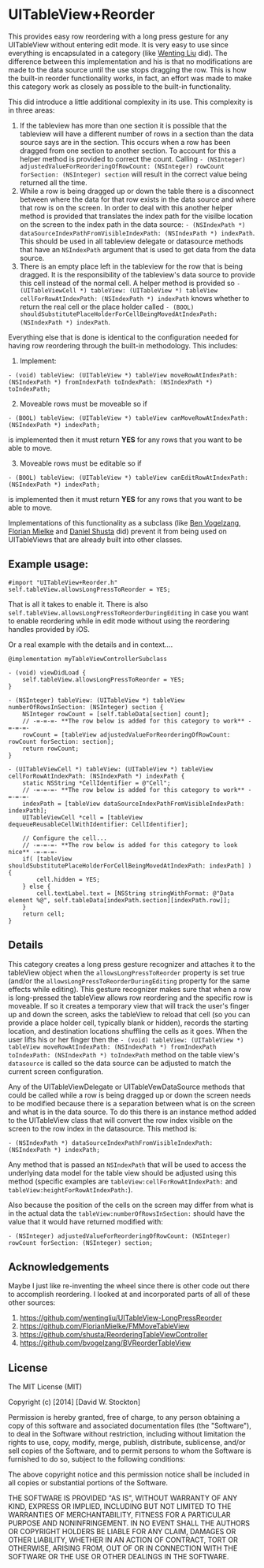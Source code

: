 # UITableView+Reorder

This provides easy row reordering with a long press gesture for any UITableView without entering edit mode. It is very easy to use since everything is encapsulated in a category (like [Wenting Liu](https://github.com/wentingliu) did). The difference between this implementation and his is that no modifications are made to the data source until the use stops dragging the row. This is how the built-in reorder functionality works, in fact, an effort was made to make this category work as closely as possible to the built-in functionality.

This did introduce a little additional complexity in its use. This complexity is in three areas:

1. If the tableview has more than one section it is possible that the tableview will have a different number of rows in a section than the data source says are in the section. This occurs when a row has been dragged from one section to another section. To account for this a helper method is provided to correct the count. Calling `- (NSInteger) adjustedValueForReorderingOfRowCount: (NSInteger) rowCount forSection: (NSInteger) section` will result in the correct value being returned all the time.
2. While a row is being dragged up or down the table there is a disconnect between where the data for that row exists in the data source and where that row is on the screen. In order to deal with this another helper method is provided that translates the index path for the visilbe location on the screen to the index path in the data source: `- (NSIndexPath *) dataSourceIndexPathFromVisibleIndexPath: (NSIndexPath *) indexPath`. This should be used in all tableview delegate or datasource methods that have an `NSIndexPath` argument that is used to get data from the data source.
3. There is an empty place left in the tableview for the row that is being dragged. It is the responsibility of the tableview's data source to provide this cell instead of the normal cell. A helper method is provided so `- (UITableViewCell *) tableView: (UITableView *) tableView cellForRowAtIndexPath: (NSIndexPath *) indexPath` knows whether to return the real cell or the place holder called `- (BOOL) shouldSubstitutePlaceHolderForCellBeingMovedAtIndexPath: (NSIndexPath *) indexPath`.

Everything else that is done is identical to the configuration needed for having row reordering through the built-in methodology. This includes:

1. Implement:

````
- (void) tableView: (UITableView *) tableView moveRowAtIndexPath: (NSIndexPath *) fromIndexPath toIndexPath: (NSIndexPath *) toIndexPath;
````

2. Moveable rows must be moveable so if

````
- (BOOL) tableView: (UITableView *) tableView canMoveRowAtIndexPath: (NSIndexPath *) indexPath;
````

is implemented then it must return **YES** for any rows that you want to be able to move.

3. Moveable rows must be editable so if

````
- (BOOL) tableView: (UITableView *) tableView canEditRowAtIndexPath: (NSIndexPath *) indexPath;
````

is implemented then it must return **YES** for any rows that you want to be able to move.



Implementations of this functionality as a subclass (like [Ben Vogelzang](https://github.com/bvogelzang), [Florian Mielke](https://github.com/FlorianMielke) and [Daniel Shusta](https://github.com/shusta) did) prevent it from being used on UITableViews that are already built into other classes.

## Example usage:

````
#import "UITableView+Reorder.h"
self.tableView.allowsLongPressToReorder = YES;
````

That is all it takes to enable it. There is also `self.tableView.allowsLongPressToReorderDuringEditing` in case you want to enable reordering while in edit mode without using the reordering handles provided by iOS.

Or a real example with the details and in context....

````
@implementation myTableViewControllerSubclass

- (void) viewDidLoad {
    self.tableView.allowsLongPressToReorder = YES;
}

- (NSInteger) tableView: (UITableView *) tableView numberOfRowsInSection: (NSInteger) section {
    NSInteger rowCount = [self.tableData[section] count];
    // -=-=-=- **The row below is added for this category to work** -=-=-=-
    rowCount = [tableView adjustedValueForReorderingOfRowCount: rowCount forSection: section];
    return rowCount;
}

- (UITableViewCell *) tableView: (UITableView *) tableView cellForRowAtIndexPath: (NSIndexPath *) indexPath {
    static NSString *CellIdentifier = @"Cell";
    // -=-=-=- **The row below is added for this category to work** -=-=-=-
    indexPath = [tableView dataSourceIndexPathFromVisibleIndexPath: indexPath];
    UITableViewCell *cell = [tableView dequeueReusableCellWithIdentifier: CellIdentifier];
    
    // Configure the cell...
    // -=-=-=- **The row below is added for this category to look nice** -=-=-=-
    if( [tableView shouldSubstitutePlaceHolderForCellBeingMovedAtIndexPath: indexPath] ) {
        cell.hidden = YES;
    } else {
        cell.textLabel.text = [NSString stringWithFormat: @"Data element %@", self.tableData[indexPath.section][indexPath.row]];
    }
    return cell;
}
````

## Details

This category creates a long press gesture recognizer and attaches it to the tableView object when the `allowsLongPressToReorder` property is set true (and/or the `allowsLongPressToReorderDuringEditing` property for the same effects while editing).
This gesture recognizer makes sure that when a row is long-pressed the
tableView allows row reordering and the specific row is moveable. If so it
creates a temporary view that will track the user's finger up and down the
screen, asks the tableView to reload that cell (so you can provide a place
holder cell, typically blank or hidden), records the starting location, 
and destination locations shuffling the cells as it goes.
When the user lifts his or her finger then the `- (void) tableView: (UITableView *) tableView moveRowAtIndexPath: (NSIndexPath *) fromIndexPath toIndexPath: (NSIndexPath *) toIndexPath` method on the table view's `datasource` is called
so the data source can be adjusted to match the current screen configuration.

Any of the UITableViewDelegate or UITableVewDataSource methods that could be called while a row is being dragged up or down the screen needs to be modified because there is a separation between what is on the screen and what is in the data source. To do this there is an instance method added to the UITableView class that will convert the row index visible on the screen to the row index in the datasource. This method is:

````
- (NSIndexPath *) dataSourceIndexPathFromVisibleIndexPath: (NSIndexPath *) indexPath;
````

Any method that is passed an `NSIndexPath` that will be used to access the underlying data model for the table view should be adjusted using this method (specific examples are `tableView:cellForRowAtIndexPath:` and `tableView:heightForRowAtIndexPath:`).

Also because the position of the cells on the screen may differ from what is in the actual data the `tableView:numberOfRowsInSection:` should have the value that it would have returned modified with:

````
- (NSInteger) adjustedValueForReorderingOfRowCount: (NSInteger) rowCount forSection: (NSInteger) section;
````

## Acknowledgements

Maybe I just like re-inventing the wheel since there is other code out there to accomplish reordering. I looked at and incorporated parts of all of these other sources:

1. https://github.com/wentingliu/UITableView-LongPressReorder
2. https://github.com/FlorianMielke/FMMoveTableView
3. https://github.com/shusta/ReorderingTableViewController
4. https://github.com/bvogelzang/BVReorderTableView

## License

The MIT License (MIT)

Copyright (c) [2014] [David W. Stockton]

Permission is hereby granted, free of charge, to any person obtaining a copy
of this software and associated documentation files (the "Software"), to deal
in the Software without restriction, including without limitation the rights
to use, copy, modify, merge, publish, distribute, sublicense, and/or sell
copies of the Software, and to permit persons to whom the Software is
furnished to do so, subject to the following conditions:

The above copyright notice and this permission notice shall be included in all
copies or substantial portions of the Software.

THE SOFTWARE IS PROVIDED "AS IS", WITHOUT WARRANTY OF ANY KIND, EXPRESS OR
IMPLIED, INCLUDING BUT NOT LIMITED TO THE WARRANTIES OF MERCHANTABILITY,
FITNESS FOR A PARTICULAR PURPOSE AND NONINFRINGEMENT. IN NO EVENT SHALL THE
AUTHORS OR COPYRIGHT HOLDERS BE LIABLE FOR ANY CLAIM, DAMAGES OR OTHER
LIABILITY, WHETHER IN AN ACTION OF CONTRACT, TORT OR OTHERWISE, ARISING FROM,
OUT OF OR IN CONNECTION WITH THE SOFTWARE OR THE USE OR OTHER DEALINGS IN THE
SOFTWARE.
